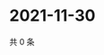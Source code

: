 # 2021-11-30

共 0 条

<!-- BEGIN WEIBO -->
<!-- 最后更新时间 Tue Nov 30 2021 09:49:27 GMT+0800 (China Standard Time) -->

<!-- END WEIBO -->
